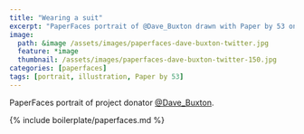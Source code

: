 ```yaml
---
title: "Wearing a suit"
excerpt: "PaperFaces portrait of @Dave_Buxton drawn with Paper by 53 on an iPad."
image: 
  path: &image /assets/images/paperfaces-dave-buxton-twitter.jpg 
  feature: *image
  thumbnail: /assets/images/paperfaces-dave-buxton-twitter-150.jpg
categories: [paperfaces]
tags: [portrait, illustration, Paper by 53]
---
```


PaperFaces portrait of project donator [@Dave_Buxton](https://twitter.com/Dave_Buxton).

{% include boilerplate/paperfaces.md %}

